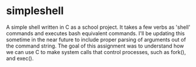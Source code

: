 # simpleshell
A simple shell written in C as a school project. It takes a few verbs as 'shell' commands and executes bash equivalent commands.
I'll be updating this sometime in the near future to include proper parsing of arguments out of the command string.
The goal of this assignment was to understand how we can use C to make system calls that control processes, such as fork(), and exec().
